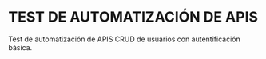 # TEST DE AUTOMATIZACIÓN DE APIS #

Test de automatización de APIS CRUD de usuarios con autentificación básica.

